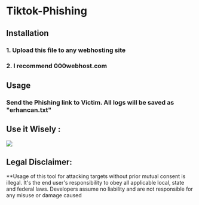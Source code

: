 # Tiktok-Phishing


## Installation
### 1. Upload this file to any webhosting site
### 2. I recommend 000webhost.com

## Usage

### Send the Phishing link to Victim. All logs will be saved as  "erhancan.txt"

## Use it Wisely :

 <p align="left">
   <img src="https://raw.githubusercontent.com/swagkarna/GramPhishs/master/v-for-vendetta-anonymous-artwork-wallpaper-preview.png" 
   </p>

## Legal Disclaimer:

**Usage of  this tool for attacking targets without prior mutual consent is illegal. It's the end user's responsibility to obey all applicable local, state and federal laws. Developers assume no liability and are not responsible for any misuse or damage caused
